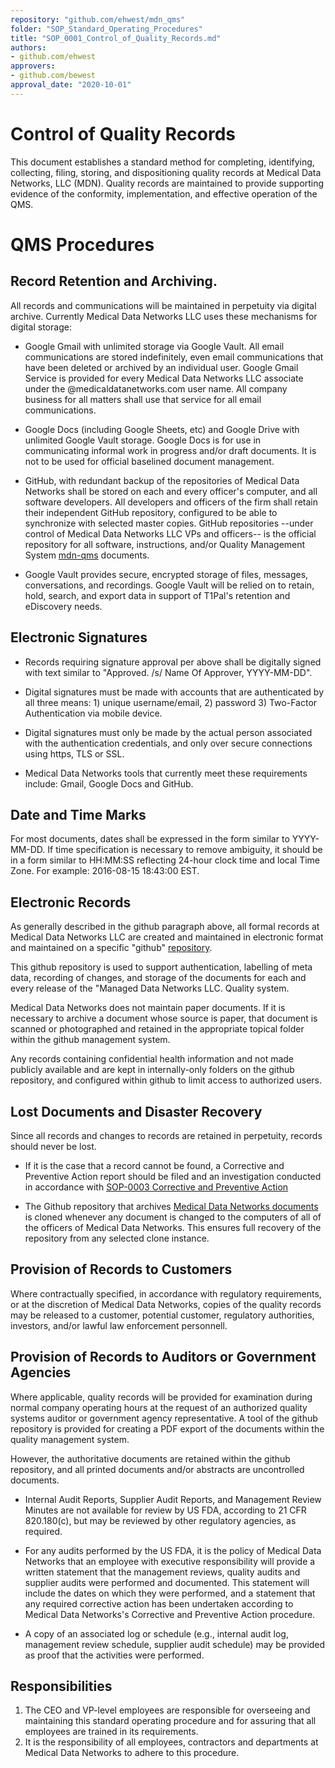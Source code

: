 ```yaml
---
repository: "github.com/ehwest/mdn_qms"
folder: "SOP_Standard_Operating_Procedures"
title: "SOP_0001_Control_of_Quality_Records.md"
authors:
- github.com/ehwest
approvers:
- github.com/bewest
approval_date: "2020-10-01"
---
```


# Control of Quality Records

This document establishes a standard method for completing, identifying, collecting, filing, storing, and dispositioning quality records at Medical Data Networks, LLC (MDN). Quality records are maintained to provide supporting evidence of the conformity, implementation, and effective operation of the QMS.

# QMS Procedures

## Record Retention and Archiving.

All records and communications will be maintained in perpetuity via digital archive. Currently Medical Data Networks LLC uses these mechanisms for digital storage:

  * Google Gmail with unlimited storage via Google Vault. All email communications are stored indefinitely, even email communications that have been deleted or archived by an individual user.  Google Gmail Service is provided for every Medical Data Networks LLC associate under the <user>@medicaldatanetworks.com user name.  All company business for all matters shall use that service for all email communications.
 
  * Google Docs (including Google Sheets, etc) and Google Drive with unlimited Google Vault storage.  Google Docs is for use in communicating informal work in progress and/or draft documents.  It is not to be used for official baselined document management.
  
  * GitHub, with redundant backup of the repositories of Medical Data Networks shall be stored on each and every officer's computer, and all software developers.  All developers and officers of the firm shall retain their independent GitHub repository, configured to be able to synchronize with selected master copies.  GitHub repositories --under control of Medical Data Networks LLC VPs and officers-- is the official repository for all software, instructions, and/or Quality Management System [mdn-qms](https://github.com/ehwest/mdn_qms) documents.
  
  *  Google Vault provides secure, encrypted storage of files, messages, conversations, and recordings.
Google Vault will be relied on to retain, hold, search, and export data in support of T1Pal's retention and eDiscovery needs. 
 
## Electronic Signatures

 * Records requiring signature approval per above shall be digitally signed with text similar to &quot;Approved. /s/ Name Of Approver, YYYY-MM-DD&quot;.
 
 * Digital signatures must be made with accounts that are authenticated by all three means: 1) unique username/email, 2) password 3) Two-Factor Authentication via mobile device.
 
 * Digital signatures must only be made by the actual person associated with the authentication credentials, and only over secure connections using https, TLS or SSL.
 
 * Medical Data Networks tools that currently meet these requirements include: Gmail, Google Docs and GitHub.

## Date and Time Marks

For most documents, dates shall be expressed in the form similar to YYYY-MM-DD. If time specification is necessary to remove ambiguity, it should be in a form similar to HH:MM:SS reflecting 24-hour clock time and local Time Zone. For example: 2016-08-15 18:43:00 EST.

## Electronic Records

As generally described in the github paragraph above, all formal records at Medical Data Networks LLC are created and maintained in electronic format and maintained on a specific "github" [repository](https://github.com/ehwest/mdn_qms).

This github repository is used to support authentication, labelling of meta data, recording of changes, and storage of the documents for each and every release of the "Managed Data Networks LLC. Quality system. 

Medical Data Networks does not maintain paper documents. If it is necessary to archive a document whose source is paper, that document is scanned or photographed and retained in the appropriate topical folder within the github management system.  

Any records containing confidential health information and not made publicly available and are kept in internally-only folders on the github repository, and configured within github to limit access to authorized users. 

## Lost Documents and Disaster Recovery

Since all records and changes to records are retained in perpetuity, records should never be lost.

 * If it is the case that a record cannot be found, a Corrective and Preventive Action report should be filed and an investigation conducted in accordance with [SOP-0003 Corrective and Preventive Action](https://github.com/ehwest/mdn_qms/blob/master/SOP_Standard_Operating_Procedures/SOP_0003_Corrective_and_Preventative_action.md)
 
 * The Github repository that archives [Medical Data Networks documents](https://github.com/ehwest/mdn_qms) is cloned whenever any document is changed to the computers of all of the officers of Medical Data Networks. This ensures full recovery of the repository from any selected clone instance. 

## Provision of Records to Customers

Where contractually specified, in accordance with regulatory requirements, or at the discretion of Medical Data Networks, copies of the quality records may be released to a customer, potential customer, regulatory authorities, investors, and/or lawful law enforcement personnell.

## Provision of Records to Auditors or Government Agencies

Where applicable, quality records will be provided for examination during normal company operating hours at the request of an authorized quality systems auditor or government agency representative.   A tool of the github repository is provided for creating a PDF export of the documents within the quality management system.   

However, the authoritative documents are retained within the github repository, and all printed documents and/or abstracts are uncontrolled documents.

 * Internal Audit Reports, Supplier Audit Reports, and Management Review Minutes are not available for review by US FDA, according to 21 CFR 820.180(c), but may be reviewed by other regulatory agencies, as required.
 
 * For any audits performed by the US FDA, it is the policy of Medical Data Networks that an employee with executive responsibility will provide a written statement that the management reviews, quality audits and supplier audits were performed and documented. This statement will include the dates on which they were performed, and a statement that any required corrective action has been undertaken according to Medical Data Networks&#39;s Corrective and Preventive Action procedure.
 
 * A copy of an associated log or schedule (e.g., internal audit log, management review schedule, supplier audit schedule) may be provided as proof that the activities were performed.
 
 ## Responsibilities

1. The CEO and VP-level employees are responsible for overseeing and maintaining this standard operating procedure and for assuring that all employees are trained in its requirements.
2. It is the responsibility of all employees, contractors and departments at Medical Data Networks to adhere to this procedure.
